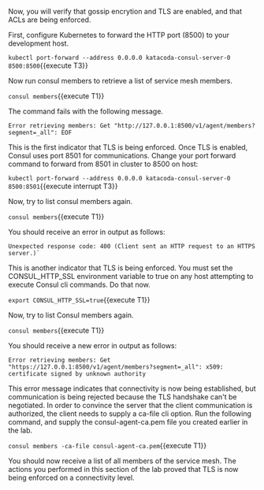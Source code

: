Now, you will verify that gossip encrytion and TLS are enabled, and that
ACLs are being enforced.

First, configure Kubernetes to forward the HTTP port (8500) to your development host.

`kubectl port-forward --address 0.0.0.0 katacoda-consul-server-0 8500:8500`{{execute T3}}

Now run consul members to retrieve a list of service mesh members.

`consul members`{{execute T1}}

The command fails with the following message.

```plaintext
Error retrieving members: Get "http://127.0.0.1:8500/v1/agent/members?segment=_all": EOF
```

This is the first indicator that TLS is being enforced. Once TLS is enabled, Consul uses port
8501 for communications. Change your port forward command to forward from 8501 in cluster
to 8500 on host:

`kubectl port-forward --address 0.0.0.0 katacoda-consul-server-0 8500:8501`{{execute interrupt T3}}

Now, try to list consul members again.

`consul members`{{execute T1}}

You should receive an error in output as follows:

```shell
Unexpected response code: 400 (Client sent an HTTP request to an HTTPS server.)`
```

This is another indicator that TLS is being enforced. You must set the CONSUL_HTTP_SSL
environment variable to true on any host attempting to execute Consul cli commands.
Do that now.

`export CONSUL_HTTP_SSL=true`{{execute T1}}

Now, try to list Consul members again.

`consul members`{{execute T1}}

You should receive a new error in output as follows:

```shell
Error retrieving members: Get "https://127.0.0.1:8500/v1/agent/members?segment=_all": x509: certificate signed by unknown authority
```

This error message indicates that connectivity is now being established, but
communication is being rejected because the TLS handshake can't be negotiated.
In order to convince the server that the client communication is authorized,
the client needs to supply a ca-file cli option. Run the following command,
and supply the consul-agent-ca.pem file you created earlier in the lab.

`consul members -ca-file consul-agent-ca.pem`{{execute T1}}

You should now receive a list of all members of the service mesh. The
actions you performed in this section of the lab proved that TLS is now
being enforced on a connectivity level.
